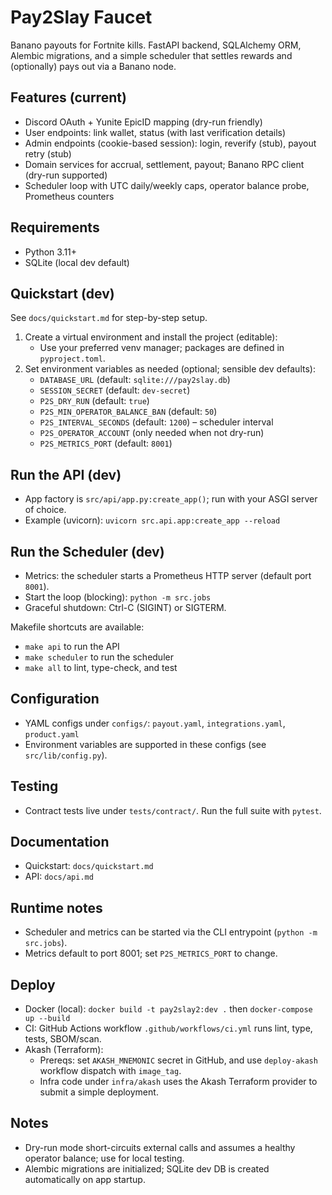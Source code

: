 # Pay2Slay Faucet

Banano payouts for Fortnite kills. FastAPI backend, SQLAlchemy ORM, Alembic migrations, and a simple scheduler that settles rewards and (optionally) pays out via a Banano node.

## Features (current)
- Discord OAuth + Yunite EpicID mapping (dry-run friendly)
- User endpoints: link wallet, status (with last verification details)
- Admin endpoints (cookie-based session): login, reverify (stub), payout retry (stub)
- Domain services for accrual, settlement, payout; Banano RPC client (dry-run supported)
- Scheduler loop with UTC daily/weekly caps, operator balance probe, Prometheus counters

## Requirements
- Python 3.11+
- SQLite (local dev default)

## Quickstart (dev)
See `docs/quickstart.md` for step-by-step setup.

1) Create a virtual environment and install the project (editable):
   - Use your preferred venv manager; packages are defined in `pyproject.toml`.
2) Set environment variables as needed (optional; sensible dev defaults):
   - `DATABASE_URL` (default: `sqlite:///pay2slay.db`)
   - `SESSION_SECRET` (default: `dev-secret`)
   - `P2S_DRY_RUN` (default: `true`)
   - `P2S_MIN_OPERATOR_BALANCE_BAN` (default: `50`)
   - `P2S_INTERVAL_SECONDS` (default: `1200`) – scheduler interval
   - `P2S_OPERATOR_ACCOUNT` (only needed when not dry-run)
   - `P2S_METRICS_PORT` (default: `8001`)

## Run the API (dev)
- App factory is `src/api/app.py:create_app()`; run with your ASGI server of choice.
- Example (uvicorn): `uvicorn src.api.app:create_app --reload`

## Run the Scheduler (dev)
- Metrics: the scheduler starts a Prometheus HTTP server (default port `8001`).
- Start the loop (blocking): `python -m src.jobs`
- Graceful shutdown: Ctrl-C (SIGINT) or SIGTERM.

Makefile shortcuts are available:
- `make api` to run the API
- `make scheduler` to run the scheduler
- `make all` to lint, type-check, and test

## Configuration
- YAML configs under `configs/`: `payout.yaml`, `integrations.yaml`, `product.yaml`
- Environment variables are supported in these configs (see `src/lib/config.py`).

## Testing
- Contract tests live under `tests/contract/`. Run the full suite with `pytest`.

## Documentation
- Quickstart: `docs/quickstart.md`
- API: `docs/api.md`

## Runtime notes
- Scheduler and metrics can be started via the CLI entrypoint (`python -m src.jobs`).
- Metrics default to port 8001; set `P2S_METRICS_PORT` to change.

## Deploy
- Docker (local): `docker build -t pay2slay2:dev .` then `docker-compose up --build`
- CI: GitHub Actions workflow `.github/workflows/ci.yml` runs lint, type, tests, SBOM/scan.
- Akash (Terraform):
   - Prereqs: set `AKASH_MNEMONIC` secret in GitHub, and use `deploy-akash` workflow dispatch with `image_tag`.
   - Infra code under `infra/akash` uses the Akash Terraform provider to submit a simple deployment.

## Notes
- Dry-run mode short-circuits external calls and assumes a healthy operator balance; use for local testing.
- Alembic migrations are initialized; SQLite dev DB is created automatically on app startup.

